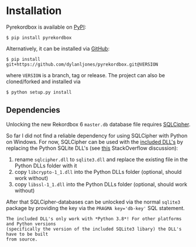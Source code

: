 # Installation

Pyrekordbox is available on [PyPI]:

`````shell
$ pip install pyrekordbox
`````

Alternatively, it can be installed via [GitHub]:
````shell
$ pip install git+https://github.com/dylanljones/pyrekordbox.git@VERSION
````

where `VERSION` is a branch, tag or release. The project can also be cloned/forked
and installed via
````shell
$ python setup.py install
````

## Dependencies

Unlocking the new Rekordbox 6 `master.db` database file requires [SQLCipher][sqlcipher].

So far I did not find a reliable dependency for using SQLCipher
with Python on Windows. For now, SQLCipher can be used with the [included DLL's][dlls]
by replacing the Python SQLite DLL's (see [this](https://stackoverflow.com/questions/58964763/using-sqlcipher-in-python-the-easy-way)
StackOverflow discussion):

1) rename `sqlcipher.dll` to `sqlite3.dll` and replace the existing file in the Python DLLs folder with it
2) copy `libcrypto-1_1.dll` into the Python DLLs folder (optional, should work without)
3) copy `libssl-1_1.dll` into the Python DLLs folder (optional, should work without)

After that SQLCipher-databases can be unlocked via the normal `sqlite3` package by
providing the key via the `PRAGMA key='db-key'` SQL statement.

```{attention}
The included DLL's only work with *Python 3.8*! For other platforms and Python versions
(specifically the version of the included SQLite3 libary) the DLL's have to be built
from source.
```

[Pypi]: https://pypi.org/project/pyrekordbox/
[GitHub]: https://github.com/dylanljones/pyrekordbox
[dlls]: https://github.com/dylanljones/pyrekordbox/tree/master/Libs
[sqlcipher]: https://www.zetetic.net/sqlcipher/open-source/

